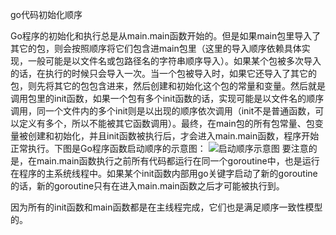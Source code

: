 go代码初始化顺序

Go程序的初始化和执行总是从main.main函数开始的。但是如果main包里导入了其它的包，则会按照顺序将它们包含进main包里（这里的导入顺序依赖具体实现，一般可能是以文件名或包路径名的字符串顺序导入）。如果某个包被多次导入的话，在执行的时候只会导入一次。当一个包被导入时，如果它还导入了其它的包，则先将其它的包包含进来，然后创建和初始化这个包的常量和变量。然后就是调用包里的init函数，如果一个包有多个init函数的话，实现可能是以文件名的顺序调用，同一个文件内的多个init则是以出现的顺序依次调用（init不是普通函数，可以定义有多个，所以不能被其它函数调用）。最终，在main包的所有包常量、包变量被创建和初始化，并且init函数被执行后，才会进入main.main函数，程序开始正常执行。下图是Go程序函数启动顺序的示意图： 
![启动顺序示意图](https://img-blog.csdn.net/20180717153709702?watermark/2/text/aHR0cHM6Ly9ibG9nLmNzZG4ubmV0L25ld2RhczEyMw==/font/5a6L5L2T/fontsize/400/fill/I0JBQkFCMA==/dissolve/70)
要注意的是，在main.main函数执行之前所有代码都运行在同一个goroutine中，也是运行在程序的主系统线程中。如果某个init函数内部用go关键字启动了新的goroutine的话，新的goroutine只有在进入main.main函数之后才可能被执行到。

因为所有的init函数和main函数都是在主线程完成，它们也是满足顺序一致性模型的。